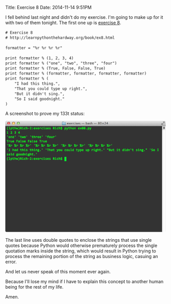 Title: Exercise 8
Date: 2014-11-14 9:51PM

I fell behind last night and didn't do my exercise. I'm going to make up for it with two of them tonight. The first one up is [exercise 8](http://learnpythonthehardway.org/book/ex8.html).

```
# Exercise 8
# http://learnpythonthehardway.org/book/ex8.html

formatter = "%r %r %r %r"

print formatter % (1, 2, 3, 4)
print formatter % ("one", "two", "three", "four")
print formatter % (True, False, False, True)
print formatter % (formatter, formatter, formatter, formatter)
print formatter % (
    "I had this thing.",
    "That you could type up right.",
    "But it didn't sing.",
    "So I said goodnight."
)
```

A screenshot to prove my 133t status:

![Exercise 08](/images/ex08.png "Exercise 08")

The last line uses double quotes to enclose the strings that use single quotes because Python would otherwise prematurely process the single quotation marks inside the string, which would result in Python trying to process the remaining portion of the string as business logic, casuing an error.

And let us never speak of this moment ever again.

Because I'll lose my mind if I have to explain this concept to another human being for the rest of my life.

Amen.
